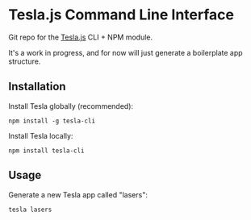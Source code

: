 # Tesla.js Command Line Interface

Git repo for the [Tesla.js](https://github.com/teslajs/tesla.js) CLI + NPM module.

It's a work in progress, and for now will just generate a boilerplate app structure.

## Installation

Install Tesla globally (recommended):

	npm install -g tesla-cli

Install Tesla locally:

	npm install tesla-cli

## Usage

Generate a new Tesla app called "lasers":

	tesla lasers